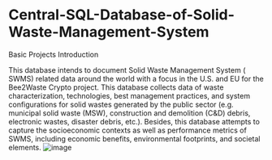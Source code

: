 # Central-SQL-Database-of-Solid-Waste-Management-System

Basic Projects Introduction

This database intends to document Solid Waste Management System ( SWMS) related data around the world with a focus in the U.S. and 
EU for the Bee2Waste Crypto project. This database collects data of waste characterization, technologies, best management practices, and system configurations for solid wastes generated by the public sector (e.g. municipal solid waste (MSW), construction and demolition (C&D) debris, electronic wastes, disaster debris, etc.). Besides, this database attempts to capture the socioeconomic contexts as well as performance metrics of SWMS, including economic benefits, environmental footprints, and societal elements.
![image](https://user-images.githubusercontent.com/55895188/220015680-cd043e64-1f1f-47fa-81d4-26b19ef22e66.png)
